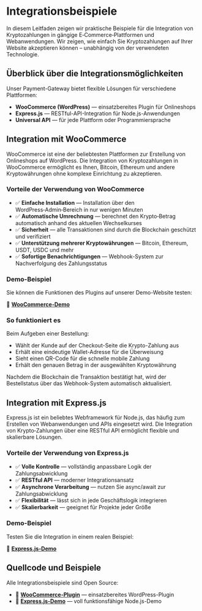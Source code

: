 # Integrationsbeispiele

In diesem Leitfaden zeigen wir praktische Beispiele für die Integration von Krypto­zahlungen in gängige E‑Commerce‑Plattformen und Webanwendungen. Wir zeigen, wie einfach Sie Krypto­zahlungen auf Ihrer Website akzeptieren können – unabhängig von der verwendeten Technologie.

## Überblick über die Integrationsmöglichkeiten

Unser Payment-Gateway bietet flexible Lösungen für verschiedene Plattformen:

- **WooCommerce (WordPress)** — einsatzbereites Plugin für Onlineshops
- **Express.js** — RESTful-API-Integration für Node.js-Anwendungen
- **Universal API** — für jede Plattform oder Programmiersprache

## Integration mit WooCommerce

WooCommerce ist eine der beliebtesten Plattformen zur Erstellung von Onlineshops auf WordPress. Die Integration von Krypto­zahlungen in WooCommerce ermöglicht es Ihnen, Bitcoin, Ethereum und andere Kryptowährungen ohne komplexe Einrichtung zu akzeptieren.

### Vorteile der Verwendung von WooCommerce

- ✅ **Einfache Installation** — Installation über den WordPress‑Admin‑Bereich in nur wenigen Minuten
- ✅ **Automatische Umrechnung** — berechnet den Krypto‑Betrag automatisch anhand des aktuellen Wechselkurses
- ✅ **Sicherheit** — alle Transaktionen sind durch die Blockchain geschützt und verifiziert
- ✅ **Unterstützung mehrerer Kryptowährungen** — Bitcoin, Ethereum, USDT, USDC und mehr
- ✅ **Sofortige Benachrichtigungen** — Webhook-System zur Nachverfolgung des Zahlungsstatus

### Demo-Beispiel

Sie können die Funktionen des Plugins auf unserer Demo-Website testen:

🔗 **[WooCommerce-Demo](https://woocommerce.dv-net.store/)**

### So funktioniert es

Beim Aufgeben einer Bestellung:
- Wählt der Kunde auf der Checkout-Seite die Krypto-Zahlung aus
- Erhält eine eindeutige Wallet-Adresse für die Überweisung
- Sieht einen QR-Code für die schnelle mobile Zahlung
- Erhält den genauen Betrag in der ausgewählten Kryptowährung

Nachdem die Blockchain die Transaktion bestätigt hat, wird der Bestellstatus über das Webhook-System automatisch aktualisiert.

## Integration mit Express.js

Express.js ist ein beliebtes Webframework für Node.js, das häufig zum Erstellen von Webanwendungen und APIs eingesetzt wird. Die Integration von Krypto‑Zahlungen über eine RESTful API ermöglicht flexible und skalierbare Lösungen.

### Vorteile der Verwendung von Express.js

- ✅ **Volle Kontrolle** — vollständig anpassbare Logik der Zahlungsabwicklung
- ✅ **RESTful API** — moderner Integrationsansatz
- ✅ **Asynchrone Verarbeitung** — nutzen Sie async/await zur Zahlungsabwicklung
- ✅ **Flexibilität** — lässt sich in jede Geschäftslogik integrieren
- ✅ **Skalierbarkeit** — geeignet für Projekte jeder Größe

### Demo-Beispiel

Testen Sie die Integration in einem realen Beispiel:

🔗 **[Express.js-Demo](https://express.dv-net.store/)**

## Quellcode und Beispiele

Alle Integrationsbeispiele sind Open Source:

- 🛒 **[WooCommerce-Plugin](https://github.com/dv-net/dv-woocommerce)** — einsatzbereites WordPress-Plugin
- 🚀 **[Express.js-Demo](https://github.com/dv-net/dv-net-js-client-demo)** — voll funktionsfähige Node.js-Demo